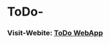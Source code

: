 # ToDo-


### Visit-Webite: [ToDo WebApp](https://k-pragna.github.io/ToDo-WebApp/ToDo-WebApp/index.html)
